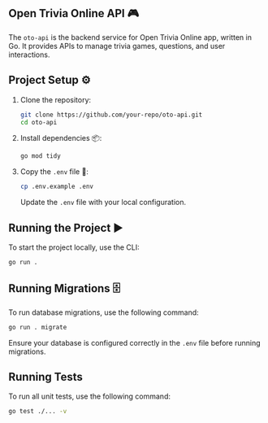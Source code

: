 ## Open Trivia Online API 🎮

The `oto-api` is the backend service for Open Trivia Online app, written in Go. It provides APIs to manage trivia games, questions, and user interactions.

## Project Setup ⚙️

1. Clone the repository:

   ```bash
   git clone https://github.com/your-repo/oto-api.git
   cd oto-api
   ```

2. Install dependencies 📦:

   ```bash
   go mod tidy
   ```

3. Copy the `.env` file 📝:
   ```bash
   cp .env.example .env
   ```
   Update the `.env` file with your local configuration.

## Running the Project ▶️

To start the project locally, use the CLI:

```bash
go run .
```

## Running Migrations 🗄️

To run database migrations, use the following command:

```bash
go run . migrate
```

Ensure your database is configured correctly in the `.env` file before running migrations.

## Running Tests

To run all unit tests, use the following command:

```bash
go test ./... -v
```
